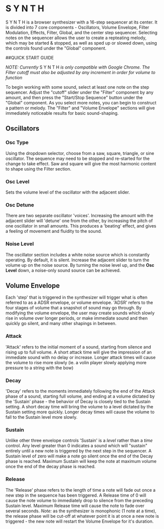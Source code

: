 # S Y N T H
S Y N T H is a browser synthesizer with a 16-step sequencer at its center. It is divided into 7 core components - Oscillators, Volume Envelope, Filter Modulation, Effects, Filter, Global, and the center step sequencer. Selecting notes on the sequencer allows the user to create a repteating melody, which may be started & stopped, as well as sped up or slowed down, using the controls found under the "Global" component.

##QUICK START GUIDE

_NOTE: Currently_ S Y N T H _is only compatible with Google Chrome. The Filter cutoff must also be adjusted by any increment in order for volume to function_

To begin working with some sound, select at least one note on the step sequencer. Adjust the "cutoff" slider under the "Filter" component by any amount, and then press the "Start/Stop Sequence" button under the "Global" component. As you select more notes, you can begin to construct a pattern or melody. The "Filter" and "Volume Envelope" sections will give immediately noticeable results for basic sound-shaping. 

## Oscillators
### Osc Type
Using the dropdown selector, choose from a saw, square, triangle, or sine oscillator. The sequence may need to be stopped and re-started for the change to take effect. Saw and square will give the most harmonic content to shape using the Filter section.

### Osc Level
Sets the volume level of the oscillator with the adjacent slider.

### Osc Detune
There are two separate oscillator 'voices'. Increasing the amount with the adjacent slider will 'detune' one from the other, by increasing the pitch of one oscillator in small amounts. This produces a 'beating' effect, and gives a feeling of movement and fluidity to the sound.

### Noise Level
The oscillator section includes a white noise source which is constantly operating. By default, it is silent. Increase the adjacent slider to turn the volume up on the noise source. By turning the noise level up, and the **Osc Level** down, a noise-only sound source can be achieved.




## Volume Envelope
Each 'step' that is triggered in the synthesizer will trigger what is often referred to as a ADSR envelope, or volume envelope. 'ADSR' refers to the four stages of volume that a snapshot of sound may go through. By modifying the volume envelope, the user may create sounds which slowly rise in volume over longer periods, or make immediate sound and then quickly go silent, and many other shapings in between.

### Attack
'Attack' refers to the initial moment of a sound, starting from silence and rising up to full volume. A short attack time will give the impression of an immediate sound with no delay or increase. Longer attack times will cause the volume to rise more slowly (ie. a volin player slowly applying more pressure to a string with the bow)

### Decay
'Decay' refers to the moments immediately following the end of the Attack phase of a sound, starting full volume, and ending at a volume dictated by the 'Sustain' phase - the behavior of Decay is closely tied to the Sustain setting. A short decay time will bring the volume to a level dictated by the Sustain setting more quickly. Longer decay times will cause the volume to fall to the Sustain level more slowly.

### Sustain
Unlike other three envelope controls 'Sustain' is a _level_ rather than a _time_ control. Any level greater than 0 indicates a sound which will "sustain" entirely until a new note is triggered by the next step in the sequencer. A Sustain level of zero will make a note go silent once the end of the Decay phase is reached. Maximum Sustain will keep the note at maximum volume once the end of the decay phase is reached.

### Release
The 'Release' phase refers to the length of time a note will fade out once a new step in the sequence has been triggered. A Release time of 0 will cause the note volume to immediately drop to silence from the preceding Sustain level. Maximum Release time will cause the note to fade over several seconds. _Note:_ as the synthesizer is monophonic (1 note at a time), the release phase will be cut-off at whatever point it is at once a new note is triggered - the new note will restart the Volume Envelope for it's duration.
